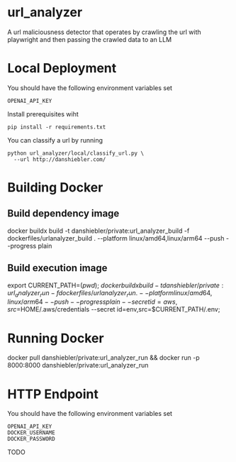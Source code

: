# url_analyzer
A url maliciousness detector that operates by crawling the url with playwright and then passing the crawled data to an LLM

# Local Deployment
You should have the following environment variables set
```
OPENAI_API_KEY
```

Install prerequisites wiht
```
pip install -r requirements.txt
```

You can classify a url by running
```
python url_analyzer/local/classify_url.py \
  --url http://danshiebler.com/
```


# Building Docker

## Build dependency image
docker buildx build -t   danshiebler/private:url_analyzer_build -f dockerfiles/urlanalyzer_build . --platform linux/amd64,linux/arm64  --push --progress plain


## Build execution image
export CURRENT_PATH=$(pwd); \
docker buildx build -t   danshiebler/private:url_analyzer_run -f dockerfiles/urlanalyzer_run . --platform linux/amd64,linux/arm64  --push --progress plain --secret id=aws,src=$HOME/.aws/credentials --secret id=env,src=$CURRENT_PATH/.env;


# Running Docker
docker pull danshiebler/private:url_analyzer_run && docker run -p 8000:8000  danshiebler/private:url_analyzer_run

# HTTP Endpoint
You should have the following environment variables set
```
OPENAI_API_KEY
DOCKER_USERNAME
DOCKER_PASSWORD
```

TODO